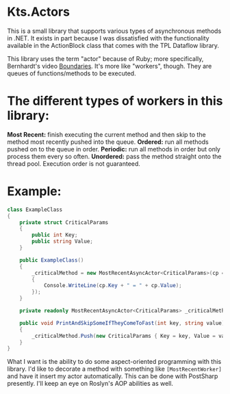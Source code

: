 # Kts.Actors
This is a small library that supports various types of asynchronous methods in .NET. It exists in part because I was dissatisfied with the functionality available in the ActionBlock class that comes with the TPL Dataflow library.

This library uses the term "actor" because of Ruby; more specifically, Bernhardt's video [Boundaries](https://www.youtube.com/watch?v=yTkzNHF6rMs). It's more like "workers", though. They are queues of functions/methods to be executed.

# The different types of workers in this library:
**Most Recent:** finish executing the current method and then skip to the method most recently pushed into the queue.
**Ordered:** run all methods pushed on to the queue in order.
**Periodic:** run all methods in order but only process them every so often.
**Unordered:** pass the method straight onto the thread pool. Execution order is not guaranteed.

# Example:
```csharp
class ExampleClass
{
	private struct CriticalParams
	{
		public int Key;
		public string Value;
	}

	public ExampleClass()
	{
		_criticalMethod = new MostRecentAsyncActor<CriticalParams>(cp => 
		{
			Console.WriteLine(cp.Key + " = " + cp.Value);
		});
	}

	private readonly MostRecentAsyncActor<CriticalParams> _criticalMethod;

	public void PrintAndSkipSomeIfTheyComeToFast(int key, string value)
	{
		_criticalMethod.Push(new CriticalParams { Key = key, Value = value });
	}
}
```

What I want is the ability to do some aspect-oriented programming with this library. I'd like to decorate a method with something like `[MostRecentWorker]` and have it insert my actor automatically. This can be done with PostSharp presently. I'll keep an eye on Roslyn's AOP abilities as well.